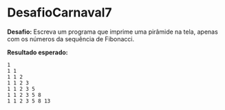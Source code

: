 # DesafioCarnaval7

**Desafio:**
Escreva um programa que imprime uma pirâmide na tela, apenas com os números da sequência de Fibonacci.

**Resultado esperado:**

```text
1
1 1
1 1 2
1 1 2 3
1 1 2 3 5
1 1 2 3 5 8
1 1 2 3 5 8 13
```
